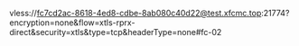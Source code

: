 vless://fc7cd2ac-8618-4ed8-cdbe-8ab080c40d22@test.xfcmc.top:21774?encryption=none&flow=xtls-rprx-direct&security=xtls&type=tcp&headerType=none#fc-02
